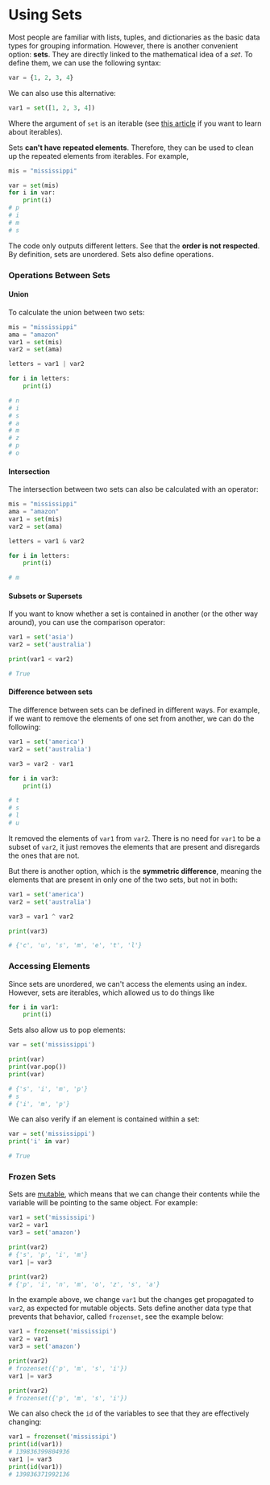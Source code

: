 # Using Sets

Most people are familiar with lists, tuples, and dictionaries as the basic data types for grouping information. However, there is another convenient option: **sets**. They are directly linked to the mathematical idea of a *set*. To define them, we can use the following syntax:

```python
var = {1, 2, 3, 4}
``` 

We can also use this alternative:

```python
var1 = set([1, 2, 3, 4])
```

Where the argument of ``set`` is an iterable (see [this article](https://www.pythonforthelab.com/blog/generators-iterables-iterators-python-when-and-where/) if you want to learn about iterables). 

Sets **can't have repeated elements**. Therefore, they can be used to clean up the repeated elements from iterables. For example, 

```python
mis = "mississippi"

var = set(mis)
for i in var:
    print(i)
# p
# i
# m
# s
```

The code only outputs different letters. See that the **order is not respected**. By definition, sets are unordered. Sets also define operations. 

### Operations Between Sets

#### Union
To calculate the union between two sets:

```python
mis = "mississippi"
ama = "amazon"
var1 = set(mis)
var2 = set(ama)

letters = var1 | var2

for i in letters:
    print(i)

# n
# i
# s
# a
# m
# z
# p
# o
```

#### Intersection
The intersection between two sets can also be calculated with an operator:

```python
mis = "mississippi"
ama = "amazon"
var1 = set(mis)
var2 = set(ama)

letters = var1 & var2

for i in letters:
    print(i)

# m
```

#### Subsets or Supersets
If you want to know whether a set is contained in another (or the other way around), you can use the comparison operator:

```python
var1 = set('asia')
var2 = set('australia')

print(var1 < var2)

# True
```

#### Difference between sets
The difference between sets can be defined in different ways. For example, if we want to remove the elements of one set from another, we can do the following:

```python
var1 = set('america')
var2 = set('australia')

var3 = var2 - var1

for i in var3:
    print(i)

# t
# s
# l
# u
``` 

It removed the elements of ``var1`` from ``var2``. There is no need for ``var1`` to be a subset of ``var2``, it just removes the elements that are present and disregards the ones that are not. 

But there is another option, which is the **symmetric difference**, meaning the elements that are present in only one of the two sets, but not in both:

```python
var1 = set('america')
var2 = set('australia')

var3 = var1 ^ var2

print(var3)

# {'c', 'u', 's', 'm', 'e', 't', 'l'}
```

### Accessing Elements
Since sets are unordered, we can't access the elements using an index. However, sets are iterables, which allowed us to do things like

```python
for i in var1:
    print(i)
```

Sets also allow us to pop elements:

```python
var = set('mississippi')

print(var)
print(var.pop())
print(var)

# {'s', 'i', 'm', 'p'}
# s
# {'i', 'm', 'p'}
```

We can also verify if an element is contained within a set:

```python
var = set('mississippi')
print('i' in var)

# True
``` 

### Frozen Sets
Sets are [mutable](https://www.pythonforthelab.com/blog/mutable-and-immutable-objects/), which means that we can change their contents while the variable will be pointing to the same object. For example:

```python
var1 = set('mississipi')
var2 = var1
var3 = set('amazon')

print(var2)
# {'s', 'p', 'i', 'm'}
var1 |= var3

print(var2)
# {'p', 'i', 'n', 'm', 'o', 'z', 's', 'a'}
```

In the example above, we change ``var1`` but the changes get propagated to ``var2``, as expected for mutable objects. Sets define another data type that prevents that behavior, called ``frozenset``, see the example below:

```python
var1 = frozenset('mississipi')
var2 = var1
var3 = set('amazon')

print(var2)
# frozenset({'p', 'm', 's', 'i'})
var1 |= var3

print(var2)
# frozenset({'p', 'm', 's', 'i'})
```

We can also check the ``id`` of the variables to see that they are effectively changing:

```python
var1 = frozenset('mississipi')
print(id(var1))
# 139836399804936
var1 |= var3
print(id(var1))
# 139836371992136
```

